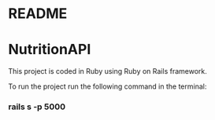 # README
# NutritionAPI
This project is coded in Ruby using Ruby on Rails framework.

To run the project run the following command in the terminal:
### rails s -p 5000   
